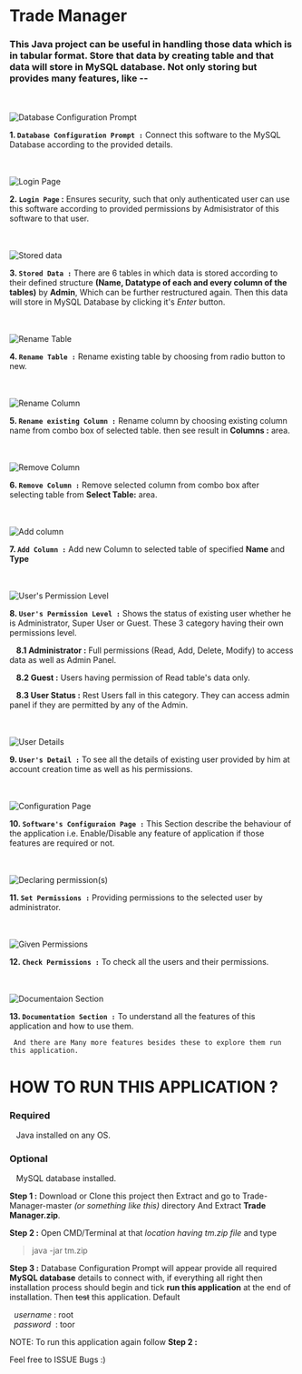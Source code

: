 # Trade Manager

### This Java project can be useful in handling those data which is in tabular format. Store that data by creating table and that data will store in MySQL database. Not only storing but provides many features, like --


<br/> <br/>
![Database Configuration Prompt](https://github.com/Arvind-Rehaliya/Trade-Manager/blob/master/DB_Config_Prompt.PNG "Database Configuration Prompt")

**1. `Database Configuration Prompt :`** Connect this software to the MySQL Database according to the provided details.


<br/> <br/>
![Login Page](https://github.com/Arvind-Rehaliya/Trade-Manager/blob/master/Login_Page.PNG "Login Page")

**2. `Login Page` :** Ensures security, such that only authenticated user can use this software according to provided permissions by Admisistrator of this software to that user.

<br/> <br/>
![Stored data](https://github.com/Arvind-Rehaliya/Trade-Manager/blob/master/table.PNG "Stored data")

**3. `Stored Data :`** There are 6 tables in which data is stored according to their defined structure __(Name, Datatype of each and every column of the tables)__ by __Admin__, Which can be further restructured again. Then this data will store in MySQL Database by clicking it's _Enter_ button.

<br/> <br/>
![Rename Table](https://github.com/Arvind-Rehaliya/Trade-Manager/blob/master/Rename_Table.PNG "Rename Table")

**4. `Rename Table :`** Rename existing table by choosing from radio button to new. 

<br/> <br/>
![Rename Column](https://github.com/Arvind-Rehaliya/Trade-Manager/blob/master/Rename_Col.PNG "Rename Column")

**5. `Rename existing Column :`** Rename column by choosing existing column name from combo box of selected table. then see result in **Columns :** area.

<br/> <br/>
![Remove Column](https://github.com/Arvind-Rehaliya/Trade-Manager/blob/master/Remove_Column.PNG "Remove Column")

**6. `Remove Column :`** Remove selected column from combo box after selecting table from **Select Table:** area. 

<br/> <br/>
![Add column](https://github.com/Arvind-Rehaliya/Trade-Manager/blob/master/Add_Columns.PNG "Add column")

**7. `Add Column :`** Add new Column to selected table of specified **Name** and **Type** 

<br/> <br/>
![User's Permission Level](https://github.com/Arvind-Rehaliya/Trade-Manager/blob/master/User_details_01.PNG "User's Permission Level")

**8. `User's Permission Level :`** Shows the status of existing user whether he is Administrator, Super User or Guest. These 3 category having their own permissions level.
  
&nbsp;&nbsp; **8.1 Administrator :** Full permissions (Read, Add, Delete, Modify) to access data as well as Admin Panel.

&nbsp;&nbsp; **8.2 Guest :** Users having permission of Read table's data only.

&nbsp;&nbsp; **8.3 User Status :** Rest Users fall in this category. They can access admin panel if they are permitted by any of the Admin.


<br/> <br/>
![User Details](https://github.com/Arvind-Rehaliya/Trade-Manager/blob/master/User_details_02.PNG "User Details")

**9. `User's Detail :`** To see all the details of existing user provided by him at account creation time as well as his permissions.

<br/> <br/>
![Configuration Page](https://github.com/Arvind-Rehaliya/Trade-Manager/blob/master/settings.PNG "Configuration Page")

**10. `Software's Configuraion Page :`** This Section describe the behaviour of the application i.e. Enable/Disable any feature of application if those features are required or not.

<br/> <br/>
![Declaring permission(s)](https://github.com/Arvind-Rehaliya/Trade-Manager/blob/master/permissions.PNG "Declaring permission(s)")

**11. `Set Permissions :`** Providing permissions to the selected user by administrator.

<br/> <br/>
![Given Permissions](https://github.com/Arvind-Rehaliya/Trade-Manager/blob/master/Given_Permissions.PNG "Given Permissions")

**12. `Check Permissions :`** To check all the users and their permissions.

<br/> <br/>
![Documentaion Section](https://github.com/Arvind-Rehaliya/Trade-Manager/blob/master/Support_Page.PNG "Documentaion Section")

**13. `Documentation Section :`** To understand all the features of this application and how to use them.

` And there are Many more features besides these to explore them run this application.`

# HOW TO RUN THIS APPLICATION ?

### Required
&nbsp;&nbsp; Java installed on any OS.

### Optional
&nbsp;&nbsp; MySQL database installed.

**Step 1 :** Download or Clone this project then Extract and go to Trade-Manager-master _(or something like this)_ directory And Extract **Trade Manager.zip**.  

**Step 2 :** Open CMD/Terminal at that _location having tm.zip file_ and type  
> java -jar tm.zip  

**Step 3 :** Database Configuration Prompt will appear provide all required **MySQL database** details to connect with, if everything all right then installation process should begin and tick **run this application** at the end of installation. Then ~~test~~ this application. Default 

&nbsp;&nbsp;*username* : root  
&nbsp;&nbsp;*password* &nbsp;: toor  

NOTE: To run this application again follow **Step 2 :**

Feel free to ISSUE Bugs :)


